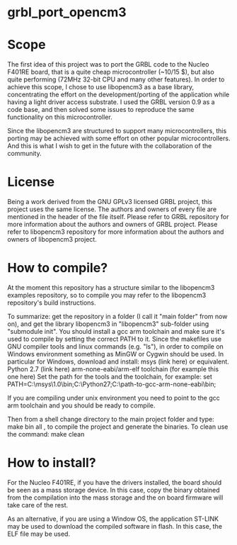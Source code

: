 # grbl_port_opencm3

# Scope

The first idea of this project was to port the GRBL code to the Nucleo F401RE board, that is a quite cheap microcontroller (~10/15 $), but also quite performing (72MHz 32-bit CPU and many other features).
In order to achieve this scope, I chose to use libopencm3 as a base library, concentrating the effort on the development/porting of the application while having a light driver access substrate. 
I used the GRBL version 0.9 as a code base, and then solved some issues to reproduce the same functionality on this microcontroller.

Since the libopencm3 are structured to support many microcontrollers, this porting may be achieved with some effort on other popular microcontrollers. 
And this is what I wish to get in the future with the collaboration of the community.

# License

Being a work derived from the GNU GPLv3 licensed GRBL project, this project uses the same license. 
The authors and owners of every file are mentioned in the header of the file itself.
Please refer to GRBL repository for more information about the authors and owners of GRBL project.
Please refer to libopencm3 repository for more information about the authors and owners of libopencm3 project.

# How to compile?

At the moment this repository has a structure similar to the libopencm3 examples repository, so to compile you may refer to the libopencm3 repository's build instructions.

To summarize: get the repository in a folder (I call it "main folder" from now on), and get the library libopencm3 in "libopencm3" sub-folder using "submodule init".
You should install a gcc arm toolchain and make sure it's used to compile by setting the correct PATH to it. Since the makefiles use GNU compiler tools and linux commands (e.g. "ls"), in order to compile on Windows environment something as MinGW or Cygwin should be used. 
In particular for Windows, download and install:
msys (link here) or equivalent.
Python 2.7 (link here)
arm-none-eabi/arm-elf toolchain (for example this one here)
Set the path for the tools and the toolchain, for example:
set PATH=C:\msys\1.0\bin\;C:\Python27\;C:\path-to-gcc-arm-none-eabi\bin;

If you are compiling under unix environment you need to point to the gcc arm toolchain and you should be ready to compile.

Then from a shell change directory to the main project folder and type:
make bin all
, to compile the project and generate the binaries. To clean use the command:
make clean

# How to install?

For the Nucleo F401RE, if you have the drivers installed, the board should be seen as a mass storage device.
In this case, copy the binary obtained from the compilation into the mass storage and the on board firmware will take care of the rest.

As an alternative, if you are using a Window OS, the application ST-LINK may be used to download the compiled software in flash. In this case, the ELF file may be used.
